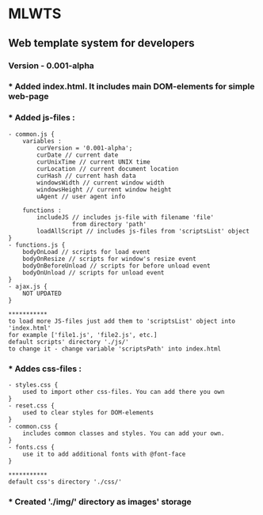 MLWTS
=============
Web template system for developers
-------


### Version - 0.001-alpha
### * Added index.html. It includes main DOM-elements for simple web-page

### * Added js-files :
 	- common.js {
		variables :
			curVersion = '0.001-alpha';
			curDate // current date
			curUnixTime // current UNIX time
			curLocation // current document location
			curHash // current hash data
			windowsWidth // current window width
			windowsHeight // current window height
			uAgent // user agent info

		functions :
			includeJS // includes js-file with filename 'file' 
					  from directory 'path'
			loadAllScript // includes js-files from 'scriptsList' object
	}
	- functions.js {
		bodyOnLoad // scripts for load event
		bodyOnResize // scripts for window's resize event
		bodyOnBeforeUnload // scripts for before unload event
		bodyOnUnload // scripts for unload event
	}
	- ajax.js {
		NOT UPDATED
	}

	***********
	to load more JS-files just add them to 'scriptsList' object into 'index.html'
	for example ['file1.js', 'file2.js', etc.]
	default scripts' directory './js/'
	to change it - change variable 'scriptsPath' into index.html

### * Addes css-files :
	- styles.css {
		used to import other css-files. You can add there you own
	}
	- reset.css {
		used to clear styles for DOM-elements
	}
	- common.css {
		includes common classes and styles. You can add your own.
	}
	- fonts.css {
		use it to add additional fonts with @font-face
	}

	***********
	default css's directory './css/'

### * Created './img/' directory as images' storage